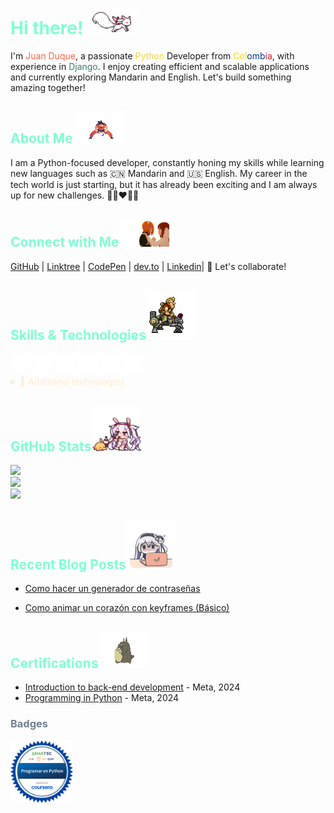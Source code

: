 <h1 style="color:aquamarine"> Hi there! 
<img src="img/kyubey.gif" width="80">
</h1>

I'm <span style="color:#FF6347;">Juan Duque</span>, a passionate <span style="color:#FFD43B;">Python</span> Developer from <span style="color:#FFD700;">Col</span><span style="color:#0033A0;">omb</span><span style="color:#D91C2C;">ia</span>, with experience in <span style="color:#3A7F6E;">Django</span>. I enjoy creating efficient
and scalable applications and currently exploring Mandarin and English. Let's build something
amazing together!
<h2 style="color:aquamarine">About Me
<img src="img/goku.gif" width="80">
</h2>

I am a Python-focused developer, constantly honing my skills while learning new languages such as 🇨🇳 Mandarin and 🇺🇸 English. My career in the tech world is just starting, but it has already been exciting and I am always up for new challenges. 💚💙❤️💛💜

<h2 style="color:aquamarine">Connect with Me<img src="img/anime-kiss.gif" width="80"></h2>

[GitHub](https://github.com/boudgnosis)  |  [Linktree](https://linktr.ee/Boudgnosis) | [CodePen](https://codepen.io/boudgnosis) | [dev.to](https://dev.to/juan_duque) | [Linkedin](https://www.linkedin.com/in/jpariasduque/)|  🤝  Let's collaborate!

<h2 style="color:aquamarine">Skills & Technologies<img src="img/aeb9Cxe.gif" width="80"></h2>
<divstyle="display: flex; justify-content: center; align-items: center; gap: 10px;">
<img title="Python" src="img/python.svg" height="32" width="32">
<img title="Django" src="img/django.svg" height="32" width="32">
<img title="PostgreSQL" src="img/postgresql.svg" height="32" width="32">
<img title="HTML5" src="img/html5.svg" height="32" width="32">
<img title="CSS3" src="img/css3.svg" height="32" width="32">
<img title="Git" src="img/git.svg" height="32" width="32"> 
</div>

<details>
<summary style="color:blanchedalmond;">
📂 Additional technologies
</summary>
<br>
<p>Documentation and data tools</p>
<img title="Docusaurus" src="img/docusaurus.svg" height="32" width="32">
<img title="Markdown" src="img/markdown.svg" height="32" width="32">
<img title="JSON" src="img/json.svg" height="32" width="32">
<p>My terminal</p>
<img title="Alacritty" src="img/alacritty.svg" height="32" width="32">
<p>My operating system</p>
<img title="Lubuntu" src="img/lubuntu.svg" height="32" width="32">
</details>

<h2 style="color:aquamarine">GitHub Stats<img src="img/anime-cute.gif" width="80"></h2>

![](https://github-readme-stats.vercel.app/api?username=boudgnosis&theme=dark&hide_border=true&include_all_commits=true&count_private=false)<br/>
![](https://github-readme-streak-stats.herokuapp.com/?user=boudgnosis&theme=dark&hide_border=true)<br/>
![](https://github-readme-stats.vercel.app/api/top-langs/?username=boudgnosis&theme=dark&hide_border=true&include_all_commits=true&count_private=false&layout=compact)

<h2 style="color:aquamarine">Recent Blog Posts<img src="img/anime-escritor.gif" width="80"></h2>

- [Como hacer un generador de contraseñas](https://dev.to/juan_duque/como-hacer-un-generador-ed-contrasenas-con-python-og2)

- [Como animar un corazón con keyframes (Básico)](https://dev.to/juan_duque/como-animar-un-corazon-con-keyframes-basico-fbe)

<h2 style="color:aquamarine">Certifications<img src="img/tororo.gif" width="80">
</h2>

- [Introduction to back-end development](https://www.coursera.org/account/accomplishments/records/VCMXKA01N2NC) - Meta, 2024
- [Programming in Python](https://www.coursera.org/account/accomplishments/records/9GZYIR14NKQK) - Meta, 2024

<h3 style="color:SlateGray;">Badges</h3>
<a href="https://www.credly.com/badges/87b9b2f6-5ea9-437d-8119-caa0f9009943/public_url" target="_blank" rel="noopener noreferrer">
<img src="img/programar-en-python.webp" width="100">
</a>

